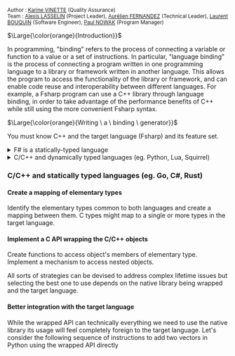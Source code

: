 <sub> Author : [Karine VINETTE](https://www.linkedin.com/in/karine-vinette-63911b1b8/) (Quality Assurance) </sub><br>
<sub> Team : [Alexis LASSELIN](https://www.linkedin.com/in/alexis-lasselin-318649251/) (Project Leader), [Aurélien FERNANDEZ](https://www.linkedin.com/in/aurélien-fernandez-4971201b8/) (Technical Leader), [Laurent BOUQUIN](https://www.linkedin.com/in/laurent-bouquin-60911a1b8/) (Software Engineer), [Paul NOWAK](https://www.linkedin.com/in/paul-nowak-0757a61a7/) (Program Manager) </sub>


$\Large{\color{orange}{Introduction}}$

In programming, "binding" refers to the process of connecting a variable or function to a value or a set of instructions. In particular, "language binding" is the process of connecting a program written in one programming language to a library or framework written in another language. This allows the program to access the functionality of the library or framework, and can enable code reuse and interoperability between different languages. For example, a Fsharp program can use a C++ library through language binding, in order to take advantage of the performance benefits of C++ while still using the more convenient Fsharp syntax.


$\Large{\color{orange}{Writing \ a \ binding \ generator}}$ 

You must know C++ and the target language (Fsharp) and its feature set.<br>

<details>

  <summary>F# is a statically-typed language</summary>

In a statically-typed language, the type of a variable must be explicitly declared before the variable can be used. Once a variable is declared with a certain type, it can only hold values of that type. The compiler checks that the variable is used in a way that is consistent with its type, and can detect type errors at compile time.

In contrast, in a dynamically-typed language, the type of a variable is determined at runtime, and a variable can hold values of any type. The type check is performed at runtime, and type errors will only be detected at runtime.

</details>

<details>
  <summary>C/C++ and dynamically typed languages (eg. Python, Lua, Squirrel)</summary>
  
  For each type it binds, Fabgen creates a minimum of three functions:

- `check`: Test if an object in the target language holds a copy or reference to a C/C++ object of a specific type.
- `to_c`: Returns a reference to the C/C++ object held by an object in the target language.
- `from_c`: Return an object in the target language holding a copy or reference to a C/C++ object.

The exact signature of these functions depends on the target language API.

</details>

### C/C++ and statically typed languages (eg. Go, C#, Rust)

####  Create a mapping of elementary types

Identify the elementary types common to both languages and create a mapping between them. C types might map to a single or more types in the target language.

#### Implement a C API wrapping the C/C++ objects

Create functions to access object's members of elementary type. Implement a mechanism to access nested objects.

All sorts of strategies can be devised to address complex lifetime issues but selecting the best one to use depends on the native library being wrapped and the target language.

#### Better integration with the target language

While the wrapped API can technically everything we need to use the native library its usage will feel completely foreign to the target language. Let's consider the following sequence of instructions to add two vectors in Python using the wrapped API directly
